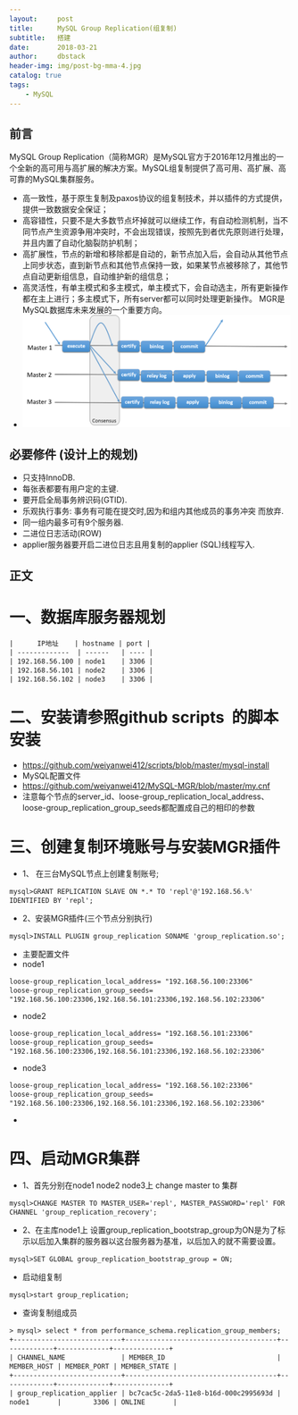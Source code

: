 ```yaml
---
layout:     post
title:      MySQL Group Replication(组复制)
subtitle:   搭建
date:       2018-03-21
author:     dbstack
header-img: img/post-bg-mma-4.jpg
catalog: true
tags:
    - MySQL
---
```



## 前言

MySQL Group Replication（简称MGR）是MySQL官方于2016年12月推出的一个全新的高可用与高扩展的解决方案。MySQL组复制提供了高可用、高扩展、高可靠的MySQL集群服务。
- 高一致性，基于原生复制及paxos协议的组复制技术，并以插件的方式提供，提供一致数据安全保证；
- 高容错性，只要不是大多数节点坏掉就可以继续工作，有自动检测机制，当不同节点产生资源争用冲突时，不会出现错误，按照先到者优先原则进行处理，并且内置了自动化脑裂防护机制；
- 高扩展性，节点的新增和移除都是自动的，新节点加入后，会自动从其他节点上同步状态，直到新节点和其他节点保持一致，如果某节点被移除了，其他节点自动更新组信息，自动维护新的组信息；
- 高灵活性，有单主模式和多主模式，单主模式下，会自动选主，所有更新操作都在主上进行；多主模式下，所有server都可以同时处理更新操作。
MGR是MySQL数据库未来发展的一个重要方向。
- ![GitHub Logo](../img/mysql-mgr.jpg "mysql-mgr.jpg")
## 必要修件 (设计上的规划)
 - 只支持InnoDB.
 - 每张表都要有用户定的主键.
 - 要开启全局事务辨识码(GTID).
 - 乐观执行事务: 事务有可能在提交时,因为和组内其他成员的事务冲突
而放弃.
 - 同一组内最多可有9个服务器.
 - 二进位日志活动(ROW)
 - applier服务器要开启二进位日志且用复制的applier (SQL)线程写入.

## 正文
# 一、数据库服务器规划

    |      IP地址    | hostname | port |
    | -------------  | ------   | ---- |  
    | 192.168.56.100 | node1    | 3306 | 
    | 192.168.56.101 | node2    | 3306 | 
    | 192.168.56.102 | node3    | 3306 | 


# 二、安装请参照github scripts  的脚本安装
- https://github.com/weiyanwei412/scripts/blob/master/mysql-install
- MySQL配置文件
- https://github.com/weiyanwei412/MySQL-MGR/blob/master/my.cnf
- 注意每个节点的server_id、loose-group_replication_local_address、loose-group_replication_group_seeds都配置成自己的相印的参数
# 三、创建复制环境账号与安装MGR插件
- 1、 在三台MySQL节点上创建复制账号;
```
mysql>GRANT REPLICATION SLAVE ON *.* TO 'repl'@'192.168.56.%' IDENTIFIED BY 'repl';
```
- 2、安装MGR插件(三个节点分别执行)
```
mysql>INSTALL PLUGIN group_replication SONAME 'group_replication.so';
```
- 主要配置文件
- node1
```
loose-group_replication_local_address= "192.168.56.100:23306"
loose-group_replication_group_seeds= "192.168.56.100:23306,192.168.56.101:23306,192.168.56.102:23306"
```
- node2
 ```
 loose-group_replication_local_address= "192.168.56.101:23306"
 loose-group_replication_group_seeds= "192.168.56.100:23306,192.168.56.101:23306,192.168.56.102:23306"
```
- node3
```
loose-group_replication_local_address= "192.168.56.102:23306"
loose-group_replication_group_seeds= "192.168.56.100:23306,192.168.56.101:23306,192.168.56.102:23306"
```
-
# 四、启动MGR集群
- 1、首先分别在node1  node2 node3上 change master to 集群
```
mysql>CHANGE MASTER TO MASTER_USER='repl', MASTER_PASSWORD='repl' FOR CHANNEL 'group_replication_recovery';  
```
- 2、在主库node1上
设置group_replication_bootstrap_group为ON是为了标示以后加入集群的服务器以这台服务器为基准，以后加入的就不需要设置。
``` 
mysql>SET GLOBAL group_replication_bootstrap_group = ON; 
```
- 启动组复制
```
mysql>start group_replication;
```
- 查询复制组成员
```  
> mysql> select * from performance_schema.replication_group_members; 
+---------------------------+--------------------------------------+-------------+-------------+--------------+
| CHANNEL_NAME              | MEMBER_ID                            | MEMBER_HOST | MEMBER_PORT | MEMBER_STATE |
+---------------------------+--------------------------------------+-------------+-------------+--------------+
| group_replication_applier | bc7cac5c-2da5-11e8-b16d-000c2995693d | node1       |        3306 | ONLINE       |
```  
